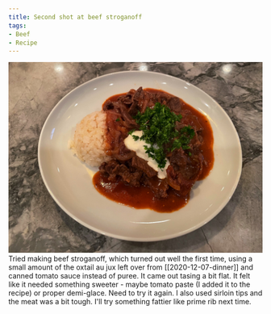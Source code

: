 ```yaml
---
title: Second shot at beef stroganoff
tags:
- Beef
- Recipe
---
```

![Beef strognanoff](/images/recipes/2BFBB0EB-1535-434A-99C6-682B1593F3D1-45654-0003D9CE6707F661/300A3E2E-5607-47F6-8ECD-13F8658B640E-641-00004F008E58A241.jpg)
Tried making beef stroganoff, which turned out well the first time, using a small amount of the oxtail au jux left over from [[2020-12-07-dinner]] and canned tomato sauce instead of puree. It came out tasing a bit flat. It felt like it needed something sweeter - maybe tomato paste (I added it to the recipe) or proper demi-glace. Need to try it again. I also used sirloin tips and the meat was a bit tough. I'll try something fattier like prime rib next time.